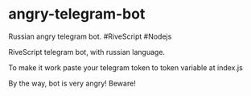# angry-telegram-bot
Russian angry telegram bot. #RiveScript #Nodejs

RiveScript telegram bot, with russian language.

To make it work paste your telegram token to token variable at index.js

By the way, bot is very angry!
Beware!
